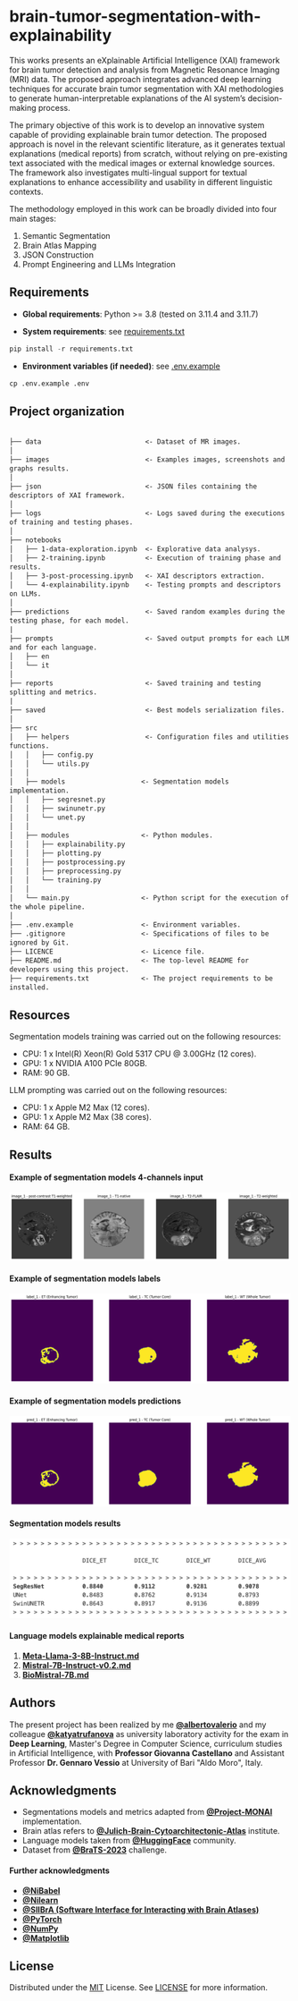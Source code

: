 # brain-tumor-segmentation-with-explainability

This works presents an eXplainable Artificial Intelligence (XAI) framework for brain
tumor detection and analysis from Magnetic Resonance Imaging (MRI) data. The proposed approach integrates advanced deep learning techniques for accurate brain tumor segmentation with XAI methodologies to generate human-interpretable explanations of the AI system’s decision-making process.

The primary objective of this work is to develop an innovative system capable
of providing explainable brain tumor detection. The proposed approach is novel in
the relevant scientific literature, as it generates textual explanations (medical reports)
from scratch, without relying on pre-existing text associated with the medical images
or external knowledge sources. The framework also investigates multi-lingual support for textual explanations to enhance accessibility and usability in different linguistic contexts.

The methodology employed in this work can be broadly divided into four main
stages:
1. Semantic Segmentation
2. Brain Atlas Mapping
3. JSON Construction
4. Prompt Engineering and LLMs Integration


## Requirements
* **Global requirements**: Python >= 3.8 (tested on 3.11.4 and 3.11.7)

* **System requirements**: see [requirements.txt](/requirements.txt)

```python
pip install -r requirements.txt
```
* **Environment variables (if needed)**: see [.env.example](/.env.example)

```python
cp .env.example .env
```

## Project organization

```

├── data                          <- Dataset of MR images.
│
├── images                        <- Examples images, screenshots and graphs results.
│
├── json                          <- JSON files containing the descriptors of XAI framework.
│
├── logs                          <- Logs saved during the executions of training and testing phases.
│
├── notebooks
│   ├── 1-data-exploration.ipynb  <- Explorative data analysys.
│   ├── 2-training.ipynb          <- Execution of training phase and results.
│   ├── 3-post-processing.ipynb   <- XAI descriptors extraction.
│   └── 4-explainability.ipynb    <- Testing prompts and descriptors on LLMs.
│
├── predictions                   <- Saved random examples during the testing phase, for each model.
|
├── prompts                       <- Saved output prompts for each LLM and for each language.
│   ├── en
│   └── it
│
├── reports                       <- Saved training and testing splitting and metrics.
|
├── saved                         <- Best models serialization files.
│
├── src
│   ├── helpers                   <- Configuration files and utilities functions.
│   │   ├── config.py
│   │   └── utils.py
│   │
│   ├── models                   <- Segmentation models implementation.
│   │   ├── segresnet.py
│   │   ├── swinunetr.py
│   │   └── unet.py
│   │
│   ├── modules                  <- Python modules.
│   │   ├── explainability.py
│   │   ├── plotting.py
│   │   ├── postprocessing.py
│   │   ├── preprocessing.py
│   │   └── training.py
│   │
│   └── main.py                  <- Python script for the execution of the whole pipeline.
│
├── .env.example                 <- Environment variables.
├── .gitignore                   <- Specifications of files to be ignored by Git.
├── LICENCE                      <- Licence file.
├── README.md                    <- The top-level README for developers using this project.
├── requirements.txt             <- The project requirements to be installed.

```

## Resources

Segmentation models training was carried out on the following resources:

* CPU: 1 x Intel(R) Xeon(R) Gold 5317 CPU @ 3.00GHz (12 cores).
* GPU: 1 x NVIDIA A100 PCIe 80GB.
* RAM: 90 GB.

LLM prompting was carried out on the following resources:

* CPU: 1 x Apple M2 Max (12 cores).
* GPU: 1 x Apple M2 Max (38 cores).
* RAM: 64 GB.


## Results

#### Example of segmentation models 4-channels input
![model input](/images/model_input.png)
#### Example of segmentation models labels
![model output](/images/model_output.png)
#### Example of segmentation models predictions
![model prediction](/images/model_prediction.png)
#### Segmentation models results
![results](/images/metrics.png)

#### Language models explainable medical reports
1. **[Meta-Llama-3-8B-Instruct.md](/prompts/en/Meta-Llama-3-8B-Instruct.md)**
2. **[Mistral-7B-Instruct-v0.2.md](/prompts/en/Mistral-7B-Instruct-v0.2.md)**
3. **[BioMistral-7B.md](/prompts/en/BioMistral-7B.md)**


## Authors

The present project has been realized by me **[@albertovalerio](https://github.com/albertovalerio)** and my colleague **[@katyatrufanova](https://github.com/katyatrufanova)** as university laboratory activity for the exam in **Deep Learning**, Master's Degree in Computer Science, curriculum studies in Artificial Intelligence, with **Professor Giovanna Castellano** and Assistant Professor **Dr. Gennaro Vessio** at University of Bari "Aldo Moro", Italy.

## Acknowledgments

- Segmentations models and metrics adapted from **[@Project-MONAI](https://monai.io/)** implementation.
- Brain atlas refers to **[@Julich-Brain-Cytoarchitectonic-Atlas](https://julich-brain-atlas.de/)** institute.
- Language models taken from **[@HuggingFace](https://huggingface.co/)** community.
- Dataset from **[@BraTS-2023](https://www.synapse.org/#!Synapse:syn51156910/wiki/622351)** challenge.

#### Further acknowledgments

- **[@NiBabel](https://nipy.org/nibabel/)**
- **[@Nilearn](https://nilearn.github.io/)**
- **[@SIIBrA (Software Interface for Interacting with Brain Atlases)](https://siibra-python.readthedocs.io/)**
- **[@PyTorch](https://pytorch.org/)**
- **[@NumPy](https://numpy.org/)**
- **[@Matplotlib](https://matplotlib.org/)**

## License

Distributed under the [MIT](https://choosealicense.com/licenses/mit/) License. See [LICENSE](/LICENSE) for more information.
